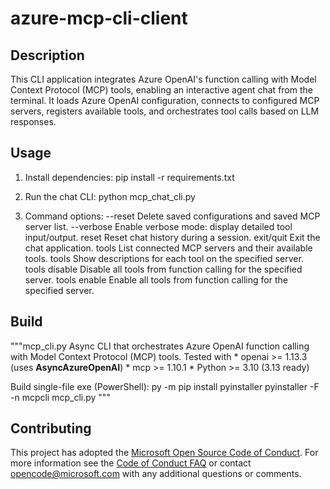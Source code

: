 # azure-mcp-cli-client

## Description

This CLI application integrates Azure OpenAI's function calling with Model Context Protocol (MCP) tools, enabling an interactive agent chat from the terminal. It loads Azure OpenAI configuration, connects to configured MCP servers, registers available tools, and orchestrates tool calls based on LLM responses.

## Usage

1. Install dependencies:
   pip install -r requirements.txt

2. Run the chat CLI:
   python mcp_chat_cli.py

3. Command options:
   --reset                     Delete saved configurations and saved MCP server list.
   --verbose                   Enable verbose mode: display detailed tool input/output.
   reset                       Reset chat history during a session.
   exit/quit                   Exit the chat application.
   tools                       List connected MCP servers and their available tools.
   tools <server>              Show descriptions for each tool on the specified server.
   tools disable <server>      Disable all tools from function calling for the specified server.
   tools enable <server>       Enable all tools from function calling for the specified server.

## Build
"""mcp_cli.py
Async CLI that orchestrates Azure OpenAI function calling with Model Context Protocol (MCP) tools.
Tested with
    * openai   >= 1.13.3  (uses **AsyncAzureOpenAI**)
    * mcp      >= 1.10.1
    * Python   >= 3.10 (3.13 ready)

Build single-file exe (PowerShell):
    py -m pip install pyinstaller
    pyinstaller -F -n mcpcli mcp_cli.py
"""

## Contributing
This project has adopted the [Microsoft Open Source Code of Conduct](https://opensource.microsoft.com/codeofconduct/). For more information see the [Code of Conduct FAQ](https://opensource.microsoft.com/codeofconduct/faq/) or contact [opencode@microsoft.com](mailto:opencode@microsoft.com) with any additional questions or comments.